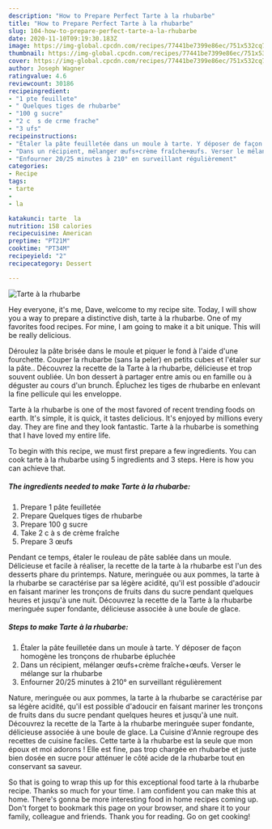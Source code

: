 ```yaml
---
description: "How to Prepare Perfect Tarte à la rhubarbe"
title: "How to Prepare Perfect Tarte à la rhubarbe"
slug: 104-how-to-prepare-perfect-tarte-a-la-rhubarbe
date: 2020-11-10T09:19:30.183Z
image: https://img-global.cpcdn.com/recipes/77441be7399e86ec/751x532cq70/tarte-a-la-rhubarbe-photo-principale-de-la-recette.jpg
thumbnail: https://img-global.cpcdn.com/recipes/77441be7399e86ec/751x532cq70/tarte-a-la-rhubarbe-photo-principale-de-la-recette.jpg
cover: https://img-global.cpcdn.com/recipes/77441be7399e86ec/751x532cq70/tarte-a-la-rhubarbe-photo-principale-de-la-recette.jpg
author: Joseph Wagner
ratingvalue: 4.6
reviewcount: 30186
recipeingredient:
- "1 pte feuillete"
- " Quelques tiges de rhubarbe"
- "100 g sucre"
- "2 c  s de crme frache"
- "3 ufs"
recipeinstructions:
- "Étaler la pâte feuilletée dans un moule à tarte. Y déposer de façon homogène les tronçons de rhubarbe épluchée"
- "Dans un récipient, mélanger œufs+crème fraîche+œufs. Verser le mélange sur la rhubarbe"
- "Enfourner 20/25 minutes à 210° en surveillant régulièrement"
categories:
- Recipe
tags:
- tarte
- 
- la

katakunci: tarte  la 
nutrition: 158 calories
recipecuisine: American
preptime: "PT21M"
cooktime: "PT34M"
recipeyield: "2"
recipecategory: Dessert

---
```



![Tarte à la rhubarbe](https://img-global.cpcdn.com/recipes/77441be7399e86ec/751x532cq70/tarte-a-la-rhubarbe-photo-principale-de-la-recette.jpg)

Hey everyone, it's me, Dave, welcome to my recipe site. Today, I will show you a way to prepare a distinctive dish, tarte à la rhubarbe. One of my favorites food recipes. For mine, I am going to make it a bit unique. This will be really delicious.

Déroulez la pâte brisée dans le moule et piquer le fond à l&#39;aide d&#39;une fourchette. Couper la rhubarbe (sans la peler) en petits cubes et l&#39;étaler sur la pâte.. Découvrez la recette de la Tarte à la rhubarbe, délicieuse et trop souvent oubliée. Un bon dessert à partager entre amis ou en famille ou à déguster au cours d&#39;un brunch. Épluchez les tiges de rhubarbe en enlevant la fine pellicule qui les enveloppe.

Tarte à la rhubarbe is one of the most favored of recent trending foods on earth. It's simple, it is quick, it tastes delicious. It's enjoyed by millions every day. They are fine and they look fantastic. Tarte à la rhubarbe is something that I have loved my entire life.


To begin with this recipe, we must first prepare a few ingredients. You can cook tarte à la rhubarbe using 5 ingredients and 3 steps. Here is how you can achieve that.

<!--inarticleads1-->

##### The ingredients needed to make Tarte à la rhubarbe:

1. Prepare 1 pâte feuilletée
1. Prepare  Quelques tiges de rhubarbe
1. Prepare 100 g sucre
1. Take 2 c à s de crème fraîche
1. Prepare 3 œufs


Pendant ce temps, étaler le rouleau de pâte sablée dans un moule. Délicieuse et facile à réaliser, la recette de la tarte à la rhubarbe est l&#39;un des desserts phare du printemps. Nature, meringuée ou aux pommes, la tarte à la rhubarbe se caractérise par sa légère acidité, qu&#39;il est possible d&#39;adoucir en faisant mariner les tronçons de fruits dans du sucre pendant quelques heures et jusqu&#39;à une nuit. Découvrez la recette de la Tarte à la rhubarbe meringuée super fondante, délicieuse associée à une boule de glace. 

<!--inarticleads2-->

##### Steps to make Tarte à la rhubarbe:

1. Étaler la pâte feuilletée dans un moule à tarte. Y déposer de façon homogène les tronçons de rhubarbe épluchée
1. Dans un récipient, mélanger œufs+crème fraîche+œufs. Verser le mélange sur la rhubarbe
1. Enfourner 20/25 minutes à 210° en surveillant régulièrement


Nature, meringuée ou aux pommes, la tarte à la rhubarbe se caractérise par sa légère acidité, qu&#39;il est possible d&#39;adoucir en faisant mariner les tronçons de fruits dans du sucre pendant quelques heures et jusqu&#39;à une nuit. Découvrez la recette de la Tarte à la rhubarbe meringuée super fondante, délicieuse associée à une boule de glace. La Cuisine d&#39;Annie regroupe des recettes de cuisine faciles. Cette tarte à la rhubarbe est la seule que mon époux et moi adorons ! Elle est fine, pas trop chargée en rhubarbe et juste bien dosée en sucre pour atténuer le côté acide de la rhubarbe tout en conservant sa saveur. 

So that is going to wrap this up for this exceptional food tarte à la rhubarbe recipe. Thanks so much for your time. I am confident you can make this at home. There's gonna be more interesting food in home recipes coming up. Don't forget to bookmark this page on your browser, and share it to your family, colleague and friends. Thank you for reading. Go on get cooking!
